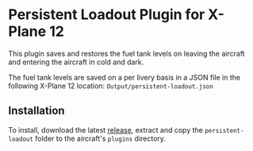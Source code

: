 # Persistent Loadout Plugin for X-Plane 12

This plugin saves and restores the fuel tank levels on leaving the aircraft and entering the aircraft in cold and dark.

The fuel tank levels are saved on a per livery basis in a JSON file in the following X-Plane 12 location:
`Output/persistent-loadout.json`

## Installation

To install, download the latest [release](https://github.com/telephono/q4xp-persistent-loadout/releases), extract and
copy the `persistent-loadout` folder to the aircraft's `plugins` directory.
